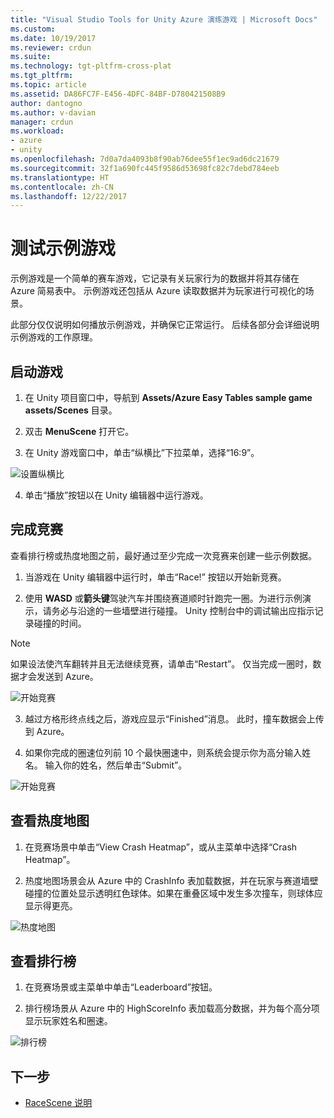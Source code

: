 ```yaml
---
title: "Visual Studio Tools for Unity Azure 演练游戏 | Microsoft Docs"
ms.custom: 
ms.date: 10/19/2017
ms.reviewer: crdun
ms.suite: 
ms.technology: tgt-pltfrm-cross-plat
ms.tgt_pltfrm: 
ms.topic: article
ms.assetid: DA86FC7F-E456-4DFC-84BF-D780421508B9
author: dantogno
ms.author: v-davian
manager: crdun
ms.workload:
- azure
- unity
ms.openlocfilehash: 7d0a7da4093b8f90ab76dee55f1ec9ad6dc21679
ms.sourcegitcommit: 32f1a690fc445f9586d53698fc82c7debd784eeb
ms.translationtype: HT
ms.contentlocale: zh-CN
ms.lasthandoff: 12/22/2017
---
```

# <a name="test-the-sample-game"></a>测试示例游戏

示例游戏是一个简单的赛车游戏，它记录有关玩家行为的数据并将其存储在 Azure 简易表中。 示例游戏还包括从 Azure 读取数据并为玩家进行可视化的场景。

此部分仅仅说明如何播放示例游戏，并确保它正常运行。 后续各部分会详细说明示例游戏的工作原理。

## <a name="starting-the-game"></a>启动游戏

1. 在 Unity 项目窗口中，导航到 **Assets/Azure Easy Tables sample game assets/Scenes** 目录。

2. 双击 **MenuScene** 打开它。

3. 在 Unity 游戏窗口中，单击“纵横比”下拉菜单，选择“16:9”。

  ![设置纵横比](media/vstu_azure-test-sample-game-image1.png)

4. 单击“播放”按钮以在 Unity 编辑器中运行游戏。


## <a name="complete-a-race"></a>完成竞赛

查看排行榜或热度地图之前，最好通过至少完成一次竞赛来创建一些示例数据。

1. 当游戏在 Unity 编辑器中运行时，单击“Race!” 按钮以开始新竞赛。

2. 使用 **WASD** 或**箭头键**驾驶汽车并围绕赛道顺时针跑完一圈。为进行示例演示，请务必与沿途的一些墙壁进行碰撞。 Unity 控制台中的调试输出应指示记录碰撞的时间。

  >[!NOTE]
  > 如果设法使汽车翻转并且无法继续竞赛，请单击“Restart”。 仅当完成一圈时，数据才会发送到 Azure。

  ![开始竞赛](media/vstu_azure-test-sample-game-image2.png)

3. 越过方格形终点线之后，游戏应显示“Finished”消息。 此时，撞车数据会上传到 Azure。

4. 如果你完成的圈速位列前 10 个最快圈速中，则系统会提示你为高分输入姓名。 输入你的姓名，然后单击“Submit”。

  ![开始竞赛](media/vstu_azure-test-sample-game-image3.png)

## <a name="view-the-heatmap"></a>查看热度地图

1. 在竞赛场景中单击“View Crash Heatmap”，或从主菜单中选择“Crash Heatmap”。

2. 热度地图场景会从 Azure 中的 CrashInfo 表加载数据，并在玩家与赛道墙壁碰撞的位置处显示透明红色球体。如果在重叠区域中发生多次撞车，则球体应显示得更亮。

  ![热度地图](media/vstu_azure-test-sample-game-image4.png)

## <a name="view-the-leaderboard"></a>查看排行榜

1. 在竞赛场景或主菜单中单击“Leaderboard”按钮。

2. 排行榜场景从 Azure 中的 HighScoreInfo 表加载高分数据，并为每个高分项显示玩家姓名和圈速。

  ![排行榜](media/vstu_azure-test-sample-game-image5.png)

## <a name="next-step"></a>下一步

* [RaceScene 说明](visual-studio-tools-for-unity-azure-racescene.md)

